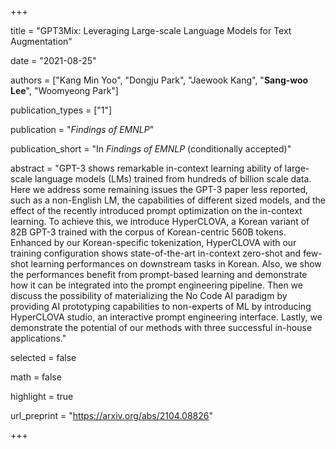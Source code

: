 +++

title = "GPT3Mix: Leveraging Large-scale Language Models for Text Augmentation"

date = "2021-08-25"

authors = ["Kang Min Yoo", "Dongju Park", "Jaewook Kang", "**Sang-woo Lee**", "Woomyeong Park"]

publication_types = ["1"]

publication = "*Findings of EMNLP*"

publication_short = "In *Findings of EMNLP* (conditionally accepted)"

abstract = "GPT-3 shows remarkable in-context learning ability of large-scale language models (LMs) trained from hundreds of billion scale data. Here we address some remaining issues the GPT-3 paper less reported, such as a non-English LM, the capabilities of different sized models, and the effect of the recently introduced prompt optimization on the in-context learning. To achieve this, we introduce HyperCLOVA, a Korean variant of 82B GPT-3 trained with the corpus of Korean-centric 560B tokens. Enhanced by our Korean-specific tokenization, HyperCLOVA with our training configuration shows state-of-the-art in-context zero-shot and few-shot learning performances on downstream tasks in Korean. Also, we show the performances benefit from prompt-based learning and demonstrate how it can be integrated into the prompt engineering pipeline. Then we discuss the possibility of materializing the No Code AI paradigm by providing AI prototyping capabilities to non-experts of ML by introducing HyperCLOVA studio, an interactive prompt engineering interface. Lastly, we demonstrate the potential of our methods with three successful in-house applications."

selected = false

math = false

highlight = true

url_preprint = "https://arxiv.org/abs/2104.08826"

+++

